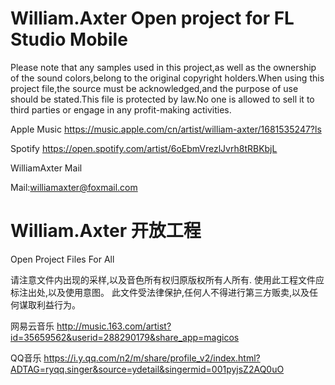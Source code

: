 # William.Axter Open project for FL Studio Mobile 

Please note that any samples used in this project,as well as the ownership of the sound colors,belong to the original copyright holders.When using this project file,the source must be acknowledged,and the purpose of use should be stated.This file is protected by law.No one is allowed to sell it to third parties or engage in any profit-making activities.

Apple Music
https://music.apple.com/cn/artist/william-axter/1681535247?ls

Spotify
https://open.spotify.com/artist/6oEbmVrezlJvrh8tRBKbjL

WilliamAxter Mail 

Mail:williamaxter@foxmail.com

# William.Axter 开放工程
Open Project Files For All 

请注意文件内出现的采样,以及音色所有权归原版权所有人所有.
使用此工程文件应标注出处,以及使用意图。
此文件受法律保护,任何人不得进行第三方贩卖,以及任何谋取利益行为。

网易云音乐
http://music.163.com/artist?id=35659562&userid=288290179&share_app=magicos

QQ音乐
https://i.y.qq.com/n2/m/share/profile_v2/index.html?ADTAG=ryqq.singer&source=ydetail&singermid=001pyjsZ2AQ0uO
